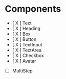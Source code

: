 # Components

- [ X ] Text
- [ X ] Heading
- [ X ] Box
- [ X ] Button
- [ X ] TextInput
- [ X ] TextArea
- [ X ] Checkbox
- [ X ] Avatar
- [ ] MultiStep
